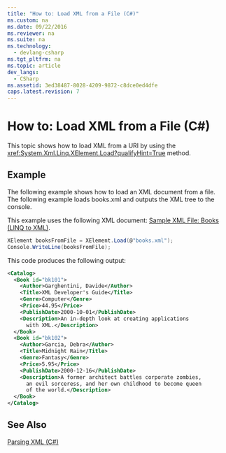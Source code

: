 ```yaml
---
title: "How to: Load XML from a File (C#)"
ms.custom: na
ms.date: 09/22/2016
ms.reviewer: na
ms.suite: na
ms.technology: 
  - devlang-csharp
ms.tgt_pltfrm: na
ms.topic: article
dev_langs: 
  - CSharp
ms.assetid: 3ed38487-8028-4209-9872-c8dce0ed4dfe
caps.latest.revision: 7
---
```

# How to: Load XML from a File (C#)
This topic shows how to load XML from a URI by using the <xref:System.Xml.Linq.XElement.Load?qualifyHint=True> method.  
  
## Example  
 The following example shows how to load an XML document from a file. The following example loads books.xml and outputs the XML tree to the console.  
  
 This example uses the following XML document: [Sample XML File: Books (LINQ to XML)](../vs140/sample-xml-file--books--linq-to-xml-1.md).  
  
```c#  
XElement booksFromFile = XElement.Load(@"books.xml");  
Console.WriteLine(booksFromFile);  
```  
  
 This code produces the following output:  
  
```xml  
<Catalog>  
  <Book id="bk101">  
    <Author>Garghentini, Davide</Author>  
    <Title>XML Developer's Guide</Title>  
    <Genre>Computer</Genre>  
    <Price>44.95</Price>  
    <PublishDate>2000-10-01</PublishDate>  
    <Description>An in-depth look at creating applications   
      with XML.</Description>  
  </Book>  
  <Book id="bk102">  
    <Author>Garcia, Debra</Author>  
    <Title>Midnight Rain</Title>  
    <Genre>Fantasy</Genre>  
    <Price>5.95</Price>  
    <PublishDate>2000-12-16</PublishDate>  
    <Description>A former architect battles corporate zombies,   
      an evil sorceress, and her own childhood to become queen   
      of the world.</Description>  
  </Book>  
</Catalog>  
```  
  
## See Also  
 [Parsing XML (C#)](../vs140/parsing-xml--csharp-.md)